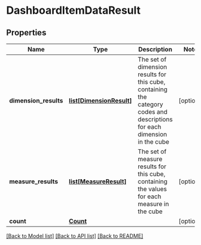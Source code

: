 # DashboardItemDataResult

## Properties
Name | Type | Description | Notes
------------ | ------------- | ------------- | -------------
**dimension_results** | [**list[DimensionResult]**](DimensionResult.md) | The set of dimension results for this cube, containing the category codes and descriptions for each dimension in the cube | [optional] 
**measure_results** | [**list[MeasureResult]**](MeasureResult.md) | The set of measure results for this cube, containing the values for each measure in the cube | [optional] 
**count** | [**Count**](Count.md) |  | [optional] 

[[Back to Model list]](../README.md#documentation-for-models) [[Back to API list]](../README.md#documentation-for-api-endpoints) [[Back to README]](../README.md)


